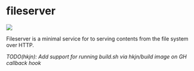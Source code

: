 # fileserver

[![](https://badge.imagelayers.io/hkjn/fileserver:latest.svg)](https://imagelayers.io/?images=hkjn/fileserver:latest 'Get your own badge on imagelayers.io')

Fileserver is a minimal service for to serving contents from the file system over HTTP.

*TODO(hkjn): Add support for running build.sh via hkjn/build image on GH callback hook*